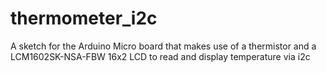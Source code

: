 # thermometer_i2c
A sketch for the Arduino Micro board that makes use of a thermistor and a LCM1602SK-NSA-FBW 16x2 LCD to read and display temperature via i2c
